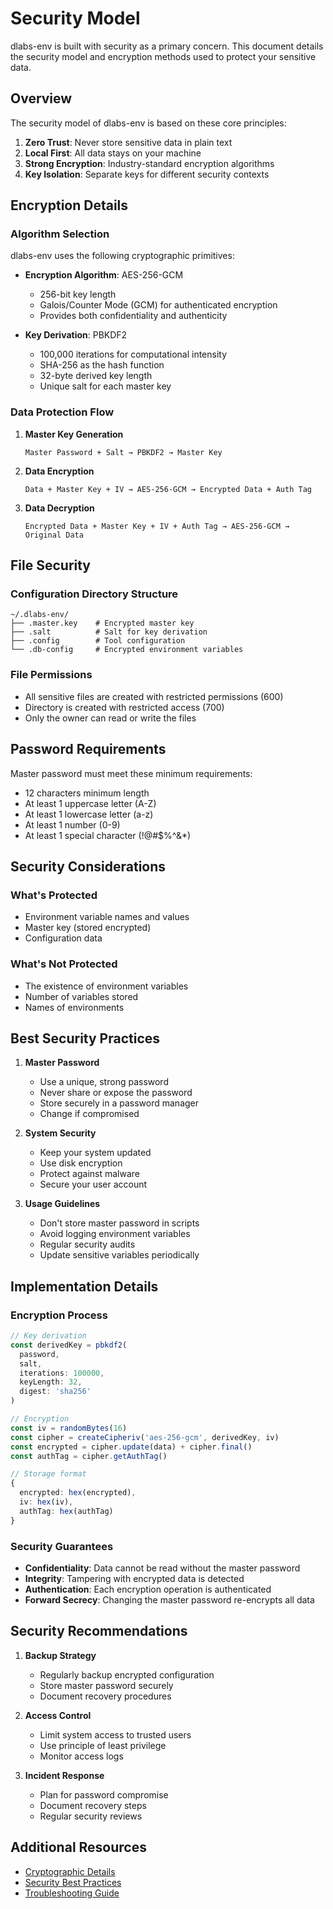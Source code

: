 # Security Model

dlabs-env is built with security as a primary concern. This document details the security model and encryption methods used to protect your sensitive data.

## Overview

The security model of dlabs-env is based on these core principles:

1. **Zero Trust**: Never store sensitive data in plain text
2. **Local First**: All data stays on your machine
3. **Strong Encryption**: Industry-standard encryption algorithms
4. **Key Isolation**: Separate keys for different security contexts

## Encryption Details

### Algorithm Selection

dlabs-env uses the following cryptographic primitives:

- **Encryption Algorithm**: AES-256-GCM

  - 256-bit key length
  - Galois/Counter Mode (GCM) for authenticated encryption
  - Provides both confidentiality and authenticity

- **Key Derivation**: PBKDF2
  - 100,000 iterations for computational intensity
  - SHA-256 as the hash function
  - 32-byte derived key length
  - Unique salt for each master key

### Data Protection Flow

1. **Master Key Generation**

   ```
   Master Password + Salt → PBKDF2 → Master Key
   ```

2. **Data Encryption**

   ```
   Data + Master Key + IV → AES-256-GCM → Encrypted Data + Auth Tag
   ```

3. **Data Decryption**
   ```
   Encrypted Data + Master Key + IV + Auth Tag → AES-256-GCM → Original Data
   ```

## File Security

### Configuration Directory Structure

```
~/.dlabs-env/
├── .master.key    # Encrypted master key
├── .salt          # Salt for key derivation
├── .config        # Tool configuration
└── .db-config     # Encrypted environment variables
```

### File Permissions

- All sensitive files are created with restricted permissions (600)
- Directory is created with restricted access (700)
- Only the owner can read or write the files

## Password Requirements

Master password must meet these minimum requirements:

- 12 characters minimum length
- At least 1 uppercase letter (A-Z)
- At least 1 lowercase letter (a-z)
- At least 1 number (0-9)
- At least 1 special character (!@#$%^&\*)

## Security Considerations

### What's Protected

- Environment variable names and values
- Master key (stored encrypted)
- Configuration data

### What's Not Protected

- The existence of environment variables
- Number of variables stored
- Names of environments

## Best Security Practices

1. **Master Password**

   - Use a unique, strong password
   - Never share or expose the password
   - Store securely in a password manager
   - Change if compromised

2. **System Security**

   - Keep your system updated
   - Use disk encryption
   - Protect against malware
   - Secure your user account

3. **Usage Guidelines**
   - Don't store master password in scripts
   - Avoid logging environment variables
   - Regular security audits
   - Update sensitive variables periodically

## Implementation Details

### Encryption Process

```typescript
// Key derivation
const derivedKey = pbkdf2(
  password,
  salt,
  iterations: 100000,
  keyLength: 32,
  digest: 'sha256'
)

// Encryption
const iv = randomBytes(16)
const cipher = createCipheriv('aes-256-gcm', derivedKey, iv)
const encrypted = cipher.update(data) + cipher.final()
const authTag = cipher.getAuthTag()

// Storage format
{
  encrypted: hex(encrypted),
  iv: hex(iv),
  authTag: hex(authTag)
}
```

### Security Guarantees

- **Confidentiality**: Data cannot be read without the master password
- **Integrity**: Tampering with encrypted data is detected
- **Authentication**: Each encryption operation is authenticated
- **Forward Secrecy**: Changing the master password re-encrypts all data

## Security Recommendations

1. **Backup Strategy**

   - Regularly backup encrypted configuration
   - Store master password securely
   - Document recovery procedures

2. **Access Control**

   - Limit system access to trusted users
   - Use principle of least privilege
   - Monitor access logs

3. **Incident Response**
   - Plan for password compromise
   - Document recovery steps
   - Regular security reviews

## Additional Resources

- [Cryptographic Details](/reference/crypto)
- [Security Best Practices](/guide/best-practices)
- [Troubleshooting Guide](/guide/troubleshooting)
